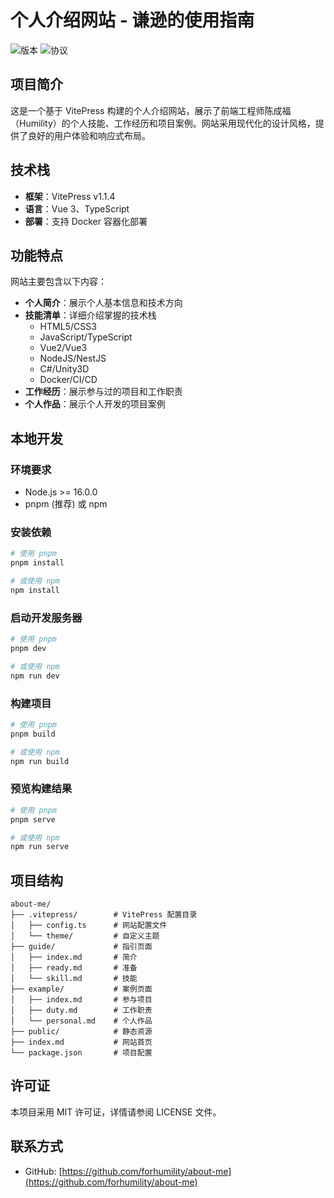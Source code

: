 # 个人介绍网站 - 谦逊的使用指南

![版本](https://img.shields.io/badge/版本-0.2.0-blue)
![协议](https://img.shields.io/badge/协议-MIT-green)

## 项目简介

这是一个基于 VitePress 构建的个人介绍网站，展示了前端工程师陈成福（Humility）的个人技能、工作经历和项目案例。网站采用现代化的设计风格，提供了良好的用户体验和响应式布局。

## 技术栈

- **框架**：VitePress v1.1.4
- **语言**：Vue 3、TypeScript
- **部署**：支持 Docker 容器化部署

## 功能特点

网站主要包含以下内容：

- **个人简介**：展示个人基本信息和技术方向
- **技能清单**：详细介绍掌握的技术栈
  - HTML5/CSS3
  - JavaScript/TypeScript
  - Vue2/Vue3
  - NodeJS/NestJS
  - C#/Unity3D
  - Docker/CI/CD
- **工作经历**：展示参与过的项目和工作职责
- **个人作品**：展示个人开发的项目案例

## 本地开发

### 环境要求

- Node.js >= 16.0.0
- pnpm (推荐) 或 npm

### 安装依赖

```bash
# 使用 pnpm
pnpm install

# 或使用 npm
npm install
```

### 启动开发服务器

```bash
# 使用 pnpm
pnpm dev

# 或使用 npm
npm run dev
```

### 构建项目

```bash
# 使用 pnpm
pnpm build

# 或使用 npm
npm run build
```

### 预览构建结果

```bash
# 使用 pnpm
pnpm serve

# 或使用 npm
npm run serve
```

## 项目结构

```
about-me/
├── .vitepress/        # VitePress 配置目录
│   ├── config.ts      # 网站配置文件
│   └── theme/         # 自定义主题
├── guide/             # 指引页面
│   ├── index.md       # 简介
│   ├── ready.md       # 准备
│   └── skill.md       # 技能
├── example/           # 案例页面
│   ├── index.md       # 参与项目
│   ├── duty.md        # 工作职责
│   └── personal.md    # 个人作品
├── public/            # 静态资源
├── index.md           # 网站首页
└── package.json       # 项目配置
```

## 许可证

本项目采用 MIT 许可证，详情请参阅 LICENSE 文件。

## 联系方式

- GitHub: [https://github.com/forhumility/about-me](https://github.com/forhumility/about-me)
